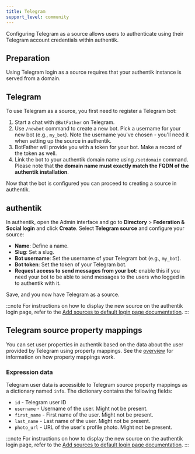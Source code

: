 ```yaml
---
title: Telegram
support_level: community
---
```


Configuring Telegram as a source allows users to authenticate using their Telegram account credentials within authentik.

## Preparation

Using Telegram login as a source requires that your authentik instance is served from a domain.

## Telegram

To use Telegram as a source, you first need to register a Telegram bot:

1. Start a chat with `@BotFather` on Telegram.
2. Use `/newbot` command to create a new bot. Pick a username for your new bot (e.g., `my_bot`).
   Note the username you've chosen - you'll need it when setting up the source in authentik.
3. BotFather will provide you with a token for your bot. Make a record of the token as well.
4. Link the bot to your authentik domain name using `/setdomain` command.
   Please note that **the domain name must exactly match the FQDN of the authentik installation**.

Now that the bot is configured you can proceed to creating a source in authentik.

## authentik

In authentik, open the Admin interface and go to **Directory** > **Federation & Social login** and click **Create**.
Select **Telegram source** and configure your source:

- **Name**: Define a name.
- **Slug**: Set a slug.
- **Bot username**: Set the username of your Telegram bot (e.g., `my_bot`).
- **Bot token**: Set the token of your Telegram bot.
- **Request access to send messages from your bot**: enable this if you need your bot to be able to
  send messages to the users who logged in to authentik with it.

Save, and you now have Telegram as a source.

:::note
For instructions on how to display the new source on the authentik login page, refer to the [Add sources to default login page documentation](../../index.md#add-sources-to-default-login-page).
:::

## Telegram source property mappings

You can set user properties in authentik based on the data about the user provided by Telegram
using property mappings.
See the [overview](../../property-mappings/index.md) for information on how property mappings work.

### Expression data

Telegram user data is accessible to Telegram source property mappings as a dictionary named `info`.
The dictionary contains the following fields:

- `id` - Telegram user ID
- `username` - Username of the user. Might not be present.
- `first_name` - First name of the user. Might not be present.
- `last_name` - Last name of the user. Might not be present.
- `photo_url` - URL of the user's profile photo. Might not be present.

:::note
For instructions on how to display the new source on the authentik login page, refer to the [Add sources to default login page documentation](../../index.md#add-sources-to-default-login-page).
:::
